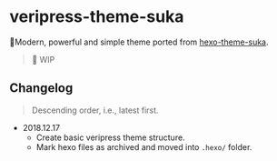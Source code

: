 # veripress-theme-suka
🎨Modern, powerful and simple theme ported from [hexo-theme-suka](https://github.com/SukkaW/hexo-theme-suka).

> 🚧 WIP

## Changelog
> Descending order, i.e., latest first.

- 2018.12.17
  - Create basic veripress theme structure.
  - Mark hexo files as archived and moved into `.hexo/` folder.